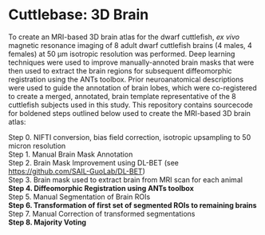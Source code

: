 # Cuttlebase: 3D Brain
 
To create an MRI-based 3D brain atlas for the dwarf cuttlefish, _ex vivo_ magnetic resonance imaging of 8 adult dwarf cuttlefish brains (4 males, 4 females) at 50 µm isotropic resolution was performed. Deep learning techniques were used to improve manually-annoted brain masks that were then used to extract the brain regions for subsequent diffeomorphic registration using the ANTs toolbox. Prior neuroanatomical descriptions were used to guide the annotation of brain lobes, which were co-registered to create a merged, annotated, brain template representative of the 8 cuttlefish subjects used in this study. This repository contains sourcecode for boldened steps outlined below used to create the MRI-based 3D brain atlas:

Step 0. NIFTI conversion, bias field correction, isotropic upsampling to 50 micron resolution  
Step 1. Manual Brain Mask Annotation  
Step 2. Brain Mask Improvement using DL-BET (see https://github.com/SAIL-GuoLab/DL-BET)  
Step 3. Brain mask used to extract brain from MRI scan for each animal  
**Step 4. Diffeomorphic Registration using ANTs toolbox**  
Step 5. Manual Segmentation of Brain ROIs  
**Step 6. Transformation of first set of segmented ROIs to remaining brains**  
Step 7. Manual Correction of transformed segmentations  
**Step 8. Majority Voting**
